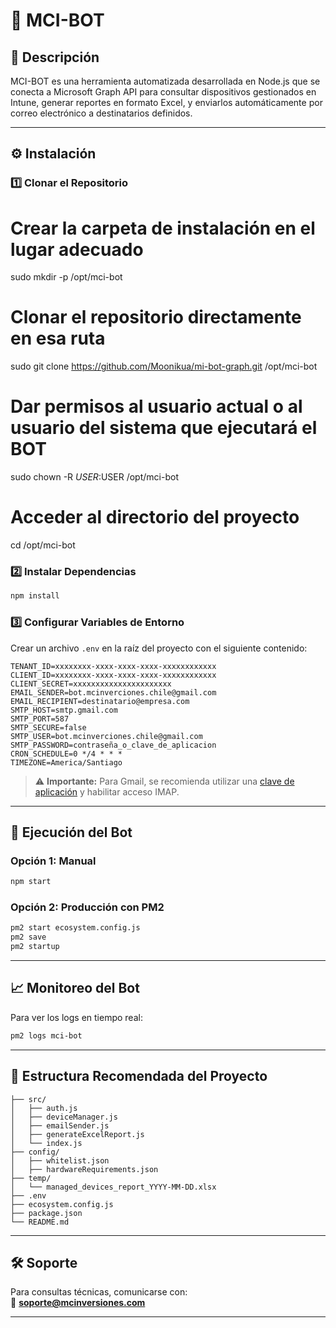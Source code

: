 # 🤖 MCI-BOT

## 📌 Descripción
MCI-BOT es una herramienta automatizada desarrollada en Node.js que se conecta a Microsoft Graph API para consultar dispositivos gestionados en Intune, generar reportes en formato Excel, y enviarlos automáticamente por correo electrónico a destinatarios definidos.

---

## ⚙️ Instalación

### 1️⃣ Clonar el Repositorio

# Crear la carpeta de instalación en el lugar adecuado
sudo mkdir -p /opt/mci-bot

# Clonar el repositorio directamente en esa ruta
sudo git clone https://github.com/Moonikua/mi-bot-graph.git /opt/mci-bot

# Dar permisos al usuario actual o al usuario del sistema que ejecutará el BOT
sudo chown -R $USER:$USER /opt/mci-bot

# Acceder al directorio del proyecto
cd /opt/mci-bot




### 2️⃣ Instalar Dependencias

```bash
npm install
```

### 3️⃣ Configurar Variables de Entorno

Crear un archivo `.env` en la raíz del proyecto con el siguiente contenido:

```
TENANT_ID=xxxxxxxx-xxxx-xxxx-xxxx-xxxxxxxxxxxx
CLIENT_ID=xxxxxxxx-xxxx-xxxx-xxxx-xxxxxxxxxxxx
CLIENT_SECRET=xxxxxxxxxxxxxxxxxxxxxx
EMAIL_SENDER=bot.mcinverciones.chile@gmail.com
EMAIL_RECIPIENT=destinatario@empresa.com
SMTP_HOST=smtp.gmail.com
SMTP_PORT=587
SMTP_SECURE=false
SMTP_USER=bot.mcinverciones.chile@gmail.com
SMTP_PASSWORD=contraseña_o_clave_de_aplicacion
CRON_SCHEDULE=0 */4 * * *
TIMEZONE=America/Santiago
```

> ⚠️ **Importante:** Para Gmail, se recomienda utilizar una [clave de aplicación](https://support.google.com/accounts/answer/185833?hl=es) y habilitar acceso IMAP.

---

## 🚀 Ejecución del Bot

### Opción 1: Manual

```bash
npm start
```

### Opción 2: Producción con PM2

```bash
pm2 start ecosystem.config.js
pm2 save
pm2 startup
```

---

## 📈 Monitoreo del Bot

Para ver los logs en tiempo real:

```bash
pm2 logs mci-bot
```

---

## 📂 Estructura Recomendada del Proyecto

```
├── src/
│   ├── auth.js
│   ├── deviceManager.js
│   ├── emailSender.js
│   ├── generateExcelReport.js
│   └── index.js
├── config/
│   ├── whitelist.json
│   ├── hardwareRequirements.json
├── temp/
│   └── managed_devices_report_YYYY-MM-DD.xlsx
├── .env
├── ecosystem.config.js
├── package.json
└── README.md
```

---

## 🛠️ Soporte

Para consultas técnicas, comunicarse con:  
📧 **soporte@mcinversiones.com**

---